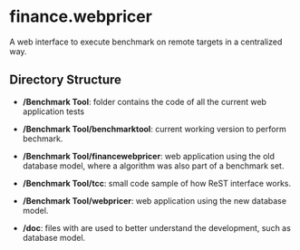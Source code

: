 finance.webpricer
=================

A web interface to execute benchmark on remote targets in a centralized way.


Directory Structure
---

* **/Benchmark Tool**:	folder contains the code of all the current web application tests

* **/Benchmark Tool/benchmarktool**:	current working version to perform bechmark.

* **/Benchmark Tool/financewebpricer**:	web application using the old database model, where a algorithm was also part of a benchmark set.

* **/Benchmark Tool/tcc**:	small code sample of how ReST interface works.

* **/Benchmark Tool/webpricer**:	web application using the new database model.

* **/doc**:	files with are used to better understand the development, such as database model.
